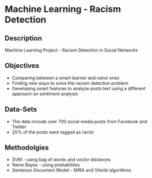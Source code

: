 # Machine Learning - Racism Detection

## Description
Machine Learning Project - Racism Detection in Social Networks

## Objectives
- Comparing between a smart learner and naive ones
- Finding new ways to solve the racism detection problem
- Developing smart features to analyze posts text using a different
approach on sentiment analysis

## Data-Sets
- The data include over 700 social media posts from Facebook and Twitter
- 20% of the posts were tagged as racist

## Methodolgies
- SVM - using bag of words and vector distances
- Naive Bayes - using probabilities
- Sentence-Document Model - MIRA and Viterbi algorithms
